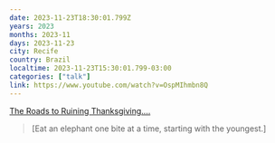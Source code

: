 ```yaml
---
date: 2023-11-23T18:30:01.799Z
years: 2023
months: 2023-11
days: 2023-11-23
city: Recife
country: Brazil
localtime: 2023-11-23T15:30:01.799-03:00
categories: ["talk"]
link: https://www.youtube.com/watch?v=OspMIhmbn8Q
---
```

[The Roads to Ruining Thanksgiving....](https://www.youtube.com/watch?v=OspMIhmbn8Q)

> [Eat an elephant one bite at a time, starting with the youngest.]

